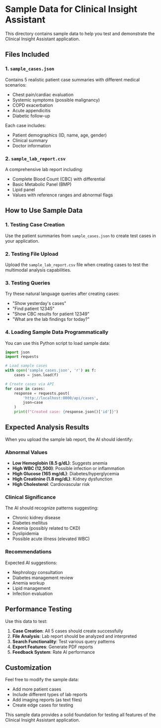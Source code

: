 # Sample Data for Clinical Insight Assistant

This directory contains sample data to help you test and demonstrate the Clinical Insight Assistant application.

## Files Included

### 1. `sample_cases.json`
Contains 5 realistic patient case summaries with different medical scenarios:
- Chest pain/cardiac evaluation
- Systemic symptoms (possible malignancy)
- COPD exacerbation
- Acute appendicitis
- Diabetic follow-up

Each case includes:
- Patient demographics (ID, name, age, gender)
- Clinical summary
- Doctor information

### 2. `sample_lab_report.csv`
A comprehensive lab report including:
- Complete Blood Count (CBC) with differential
- Basic Metabolic Panel (BMP)
- Lipid panel
- Values with reference ranges and abnormal flags

## How to Use Sample Data

### 1. Testing Case Creation
Use the patient summaries from `sample_cases.json` to create test cases in your application.

### 2. Testing File Upload
Upload the `sample_lab_report.csv` file when creating cases to test the multimodal analysis capabilities.

### 3. Testing Queries
Try these natural language queries after creating cases:
- "Show yesterday's cases"
- "Find patient 12345"
- "Show CBC results for patient 12349"
- "What are the lab findings for today?"

### 4. Loading Sample Data Programmatically

You can use this Python script to load sample data:

```python
import json
import requests

# Load sample cases
with open('sample_cases.json', 'r') as f:
    cases = json.load(f)

# Create cases via API
for case in cases:
    response = requests.post(
        'http://localhost:8000/api/cases',
        json=case
    )
    print(f"Created case: {response.json()['id']}")
```

## Expected Analysis Results

When you upload the sample lab report, the AI should identify:

### Abnormal Values
- **Low Hemoglobin (8.5 g/dL)**: Suggests anemia
- **High WBC (12,500)**: Possible infection or inflammation
- **High Glucose (165 mg/dL)**: Diabetes/hyperglycemia
- **High Creatinine (1.8 mg/dL)**: Kidney dysfunction
- **High Cholesterol**: Cardiovascular risk

### Clinical Significance
The AI should recognize patterns suggesting:
- Chronic kidney disease
- Diabetes mellitus
- Anemia (possibly related to CKD)
- Dyslipidemia
- Possible acute illness (elevated WBC)

### Recommendations
Expected AI suggestions:
- Nephrology consultation
- Diabetes management review
- Anemia workup
- Lipid management
- Infection evaluation

## Performance Testing

Use this data to test:
1. **Case Creation**: All 5 cases should create successfully
2. **File Analysis**: Lab report should be analyzed and interpreted
3. **Search Functionality**: Test various query patterns
4. **Export Features**: Generate PDF reports
5. **Feedback System**: Rate AI performance

## Customization

Feel free to modify the sample data:
- Add more patient cases
- Include different types of lab reports
- Add imaging reports (as text files)
- Create edge cases for testing

This sample data provides a solid foundation for testing all features of the Clinical Insight Assistant application.